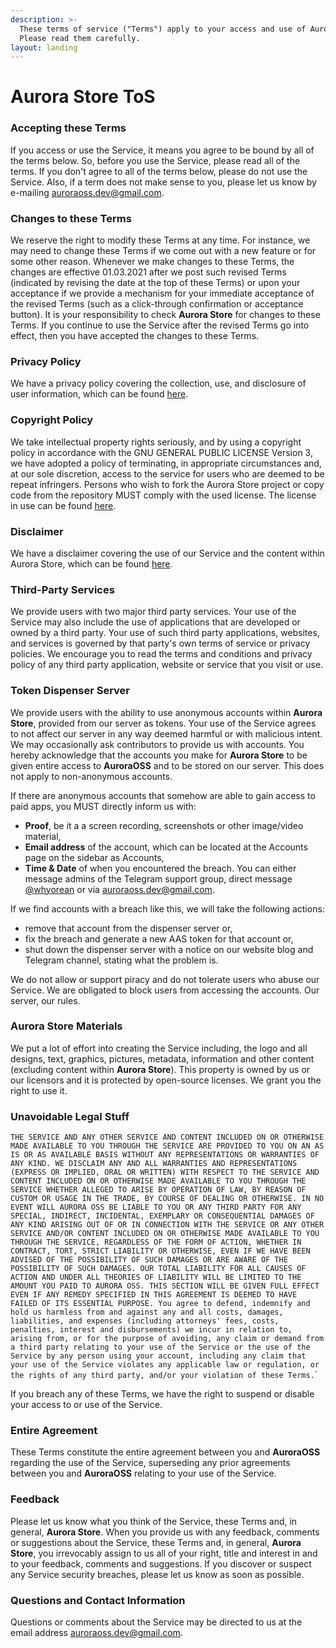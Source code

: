 ```yaml
---
description: >-
  These terms of service ("Terms") apply to your access and use of Aurora Store.
  Please read them carefully.
layout: landing
---
```


# Aurora Store ToS

### Accepting these Terms

If you access or use the Service, it means you agree to be bound by all of the terms below. So, before you use the Service, please read all of the terms. If you don't agree to all of the terms below, please do not use the Service. Also, if a term does not make sense to you, please let us know by e-mailin​g [auroraoss.dev@gmail.com](mailto:auroraoss.dev@gmail.com).

### Changes to these Terms

We reserve the right to modify these Terms at any time. For instance, we may need to change these Terms if we come out with a new feature or for some other reason. Whenever we make changes to these Terms, the changes are effective 01.03.2021 after we post such revised Terms (indicated by revising the date at the top of these Terms) or upon your acceptance if we provide a mechanism for your immediate acceptance of the revised Terms (such as a click-through confirmation or acceptance button). It is your responsibility to check **Aurora Store** for changes to these Terms. If you continue to use the Service after the revised Terms go into effect, then you have accepted the changes to these Terms.​

### Privacy Policy

We have a privacy policy covering the collection, use, and disclosure of user information, which can be found [here](aurora-store-privacy-policy.md).​

### Copyright Policy

We take intellectual property rights seriously, and by using a copyright policy in accordance with the GNU GENERAL PUBLIC LICENSE Version 3, we have adopted a policy of terminating, in appropriate circumstances and, at our sole discretion, access to the service for users who are deemed to be repeat infringers. Persons who wish to fork the Aurora Store project or copy code from the repository MUST comply with the used license. The license in use can be found [here](https://www.gnu.org/licenses/gpl-3.0.en.html).​

### Disclaimer

We have a disclaimer covering the use of our Service and the content within Aurora Store, which can be found [here](aurora-store-disclaimer.md).​

### Third-Party Services

We provide users with two major third party services. Your use of the Service may also include the use of applications that are developed or owned by a third party. Your use of such third party applications, websites, and services is governed by that party's own terms of service or privacy policies. We encourage you to read the terms and conditions and privacy policy of any third party application, website or service that you visit or use.

### Token Dispenser Server

​We provide users with the ability to use anonymous accounts within **Aurora Store**, provided from our server as tokens. Your use of the Service agrees to not affect our server in any way deemed harmful or with malicious intent. We may occasionally ask contributors to provide us with accounts. You hereby acknowledge that the accounts you make for **Aurora Store** to be given entire access to **AuroraOSS** and to be stored on our server. This does not apply to non-anonymous accounts.

If there are anonymous accounts that somehow are able to gain access to paid apps, you MUST directly inform us with:​

* **Proof**, be it a a screen recording, screenshots or other image/video material,
* **Email address** of the account, which can be located at the Accounts page on the sidebar as Accounts,​
* **Time & Date** of when you encountered the breach. You can either message admins of the Telegram support group, direct message [@whyorean](tg://resolve?domain=whyorean) or via [auroraoss.dev@gmail.com](mailto:auroraoss.dev@gmail.com).​

If we find accounts with a breach like this, we will take the following actions:

* remove that account from the dispenser server or,
* ​fix the breach and generate a new AAS token for that account or,
* shut down the dispenser server with a notice on our website blog and Telegram channel, stating what the problem is.​

We do not allow or support piracy and do not tolerate users who abuse our Service. We are obligated to block users from accessing the accounts. Our server, our rules.

### Aurora Store Materials

We put a lot of effort into creating the Service including, the logo and all designs, text, graphics, pictures, metadata, information and other content (excluding content within **Aurora Store**). This property is owned by us or our licensors and it is protected by open-source licenses. We grant you the right to use it.

### ​Unavoidable Legal Stuff

`THE SERVICE AND ANY OTHER SERVICE AND CONTENT INCLUDED ON OR OTHERWISE MADE AVAILABLE TO YOU THROUGH THE SERVICE ARE PROVIDED TO YOU ON AN AS IS OR AS AVAILABLE BASIS WITHOUT ANY REPRESENTATIONS OR WARRANTIES OF ANY KIND. WE DISCLAIM ANY AND ALL WARRANTIES AND REPRESENTATIONS (EXPRESS OR IMPLIED, ORAL OR WRITTEN) WITH RESPECT TO THE SERVICE AND CONTENT INCLUDED ON OR OTHERWISE MADE AVAILABLE TO YOU THROUGH THE SERVICE WHETHER ALLEGED TO ARISE BY OPERATION OF LAW, BY REASON OF CUSTOM OR USAGE IN THE TRADE, BY COURSE OF DEALING OR OTHERWISE. IN NO EVENT WILL AURORA OSS BE LIABLE TO YOU OR ANY THIRD PARTY FOR ANY SPECIAL, INDIRECT, INCIDENTAL, EXEMPLARY OR CONSEQUENTIAL DAMAGES OF ANY KIND ARISING OUT OF OR IN CONNECTION WITH THE SERVICE OR ANY OTHER SERVICE AND/OR CONTENT INCLUDED ON OR OTHERWISE MADE AVAILABLE TO YOU THROUGH THE SERVICE, REGARDLESS OF THE FORM OF ACTION, WHETHER IN CONTRACT, TORT, STRICT LIABILITY OR OTHERWISE, EVEN IF WE HAVE BEEN ADVISED OF THE POSSIBILITY OF SUCH DAMAGES OR ARE AWARE OF THE POSSIBILITY OF SUCH DAMAGES. OUR TOTAL LIABILITY FOR ALL CAUSES OF ACTION AND UNDER ALL THEORIES OF LIABILITY WILL BE LIMITED TO THE AMOUNT YOU PAID TO AURORA OSS. THIS SECTION WILL BE GIVEN FULL EFFECT EVEN IF ANY REMEDY SPECIFIED IN THIS AGREEMENT IS DEEMED TO HAVE FAILED OF ITS ESSENTIAL PURPOSE. You agree to defend, indemnify and hold us harmless from and against any and all costs, damages, liabilities, and expenses (including attorneys' fees, costs, penalties, interest and disbursements) we incur in relation to, arising from, or for the purpose of avoiding, any claim or demand from a third party relating to your use of the Service or the use of the Service by any person using your account, including any claim that your use of the Service violates any applicable law or regulation, or the rights of any third party, and/or your violation of these Terms.`\`

If you breach any of these Terms, we have the right to suspend or disable your access to or use of the Service.​

### Entire Agreement

These Terms constitute the entire agreement between you and **AuroraOSS** regarding the use of the Service, superseding any prior agreements between you and **AuroraOSS** relating to your use of the Service.

### ​Feedback

Please let us know what you think of the Service, these Terms and, in general, **Aurora Store**. When you provide us with any feedback, comments or suggestions about the Service, these Terms and, in general, **Aurora Store**, you irrevocably assign to us all of your right, title and interest in and to your feedback, comments and suggestions. If you discover or suspect any Service security breaches, please let us know as soon as possible.​

### Questions and Contact Information

Questions or comments about the Service may be directed to us at the email address [auroraoss.dev@gmail.com](mailto:auroraoss.dev@gmail.com).​
